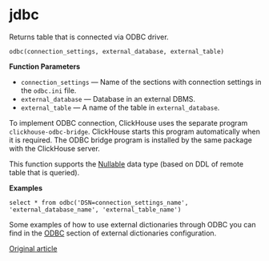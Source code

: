 # jdbc

Returns table that is connected via ODBC driver.

```
odbc(connection_settings, external_database, external_table)
```

**Function Parameters**

- `connection_settings` — Name of the sections with connection settings in the `odbc.ini` file.
- `external_database` — Database in an external DBMS.
- `external_table` — A name of the table in `external_database`.

To implement ODBC connection, ClickHouse uses the separate program `clickhouse-odbc-bridge`. ClickHouse starts this program automatically when it is required. The ODBC bridge program is installed by the same package with the ClickHouse server.

This function supports the [Nullable](../../data_types/nullable.md) data type (based on DDL of remote table that is queried).

**Examples**

```
select * from odbc('DSN=connection_settings_name', 'external_database_name', 'external_table_name')
```

Some examples of how to use external dictionaries through ODBC you can find in the [ODBC](../../query_language/dicts/external_dicts_dict_sources.md#dicts-external_dicts_dict_sources-odbc) section of external dictionaries configuration.

[Original article](https://clickhouse.yandex/docs/en/query_language/table_functions/jdbc/) <!--hide-->
